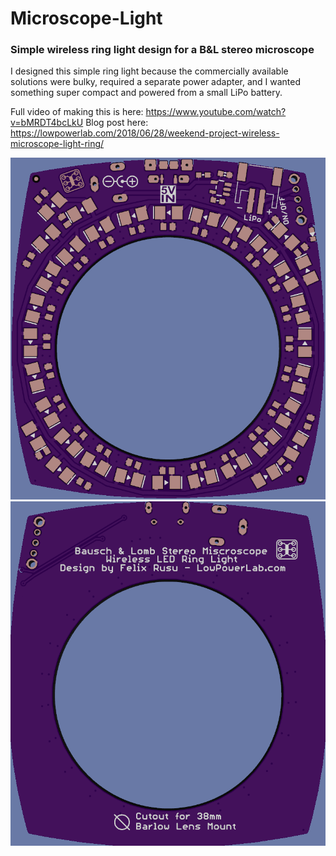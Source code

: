 # Microscope-Light
### Simple wireless ring light design for a B&amp;L stereo microscope

I designed this simple ring light because the commercially available solutions were bulky, required a separate power adapter, and I wanted something super compact and powered from a small LiPo battery.

Full video of making this is here: https://www.youtube.com/watch?v=bMRDT4bcLkU
Blog post here: https://lowpowerlab.com/2018/06/28/weekend-project-wireless-microscope-light-ring/

![Top Layer Rendering](https://github.com/LowPowerLab/Microscope-Light/blob/master/Top.png?raw=true)
![Bottom Layer Rendering](https://github.com/LowPowerLab/Microscope-Light/blob/master/Bottom.png?raw=true)

